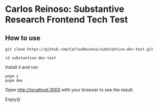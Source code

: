 # Carlos Reinoso: Substantive Research Frontend Tech Test

## How to use

```
git clone https://github.com/CarlosReinoso/substantive-dev-test.git

cd substantive-dev-test
```

Install it and run:

```
pnpm i
pnpm dev
```

Open [http://localhost:3000](http://localhost:3000) with your browser to see the result.

Enjoy🌞

